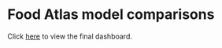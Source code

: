 # Food Atlas model comparisons

Click [here](https://foodapplication.herokuapp.com/) to view the final dashboard.
